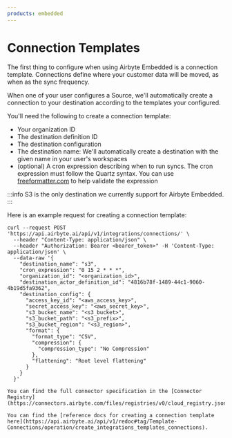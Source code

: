 ```yaml
---
products: embedded
---
```


# Connection Templates

The first thing to configure when using Airbyte Embedded is a connection template. Connections define where your customer data will be moved, as when as the sync frequency.

When one of your user configures a Source, we'll automatically create a connection to your destination according to the templates your configured.

You'll need the following to create a connection template:
- Your organization ID
- The destination definition ID
- The destination configuration
- The destination name: We'll automatically create a destination with the given name in your user's workspaces
- (optional) A cron expression describing when to run syncs. The cron expression must follow the Quartz syntax. You can use [freeformatter.com](https://www.freeformatter.com/cron-expression-generator-quartz.html) to help validate the expression

:::info
S3 is the only destination we currently support for Airbyte Embedded.
:::

Here is an example request for creating a connection template:
```
curl --request POST 'https://api.airbyte.ai/api/v1/integrations/connections/' \
  --header "Content-Type: application/json" \
  --header "Authorization: Bearer <bearer_token>" -H 'Content-Type: application/json' \
  --data-raw '{
    "destination_name": "s3", 
    "cron_expression": "0 15 2 * * *",
    "organization_id": "<organization_id>",
    "destination_actor_definition_id": "4816b78f-1489-44c1-9060-4b19d5fa9362",
    "destination_config": {
      "access_key_id": "<aws_access_key>",
      "secret_access_key": "<aws_secret_key>",
      "s3_bucket_name": "<s3_bucket>",
      "s3_bucket_path": "<s3_prefix>",
      "s3_bucket_region": "<s3_region>",
      "format": {
        "format_type": "CSV",
        "compression": {
          "compression_type": "No Compression"
        },
        "flattening": "Root level flattening"
      }
    }
  }'

You can find the full connector specification in the [Connector Registry](https://connectors.airbyte.com/files/registries/v0/cloud_registry.json).

You can find the [reference docs for creating a connection template here](https://api.airbyte.ai/api/v1/redoc#tag/Template-Connections/operation/create_integrations_templates_connections).
```
